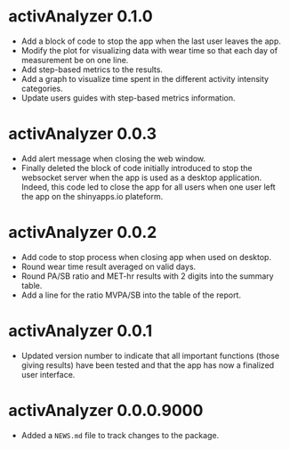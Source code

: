 # activAnalyzer 0.1.0
* Add a block of code to stop the app when the last user leaves the app.
* Modify the plot for visualizing data with wear time so that each day of measurement be on one line.
* Add step-based metrics to the results.
* Add a graph to visualize time spent in the different activity intensity categories.
* Update users guides with step-based metrics information.

# activAnalyzer 0.0.3
* Add alert message when closing the web window.
* Finally deleted the block of code initially introduced to stop the websocket server when the app is used as a desktop application. Indeed, this code led to close the app for all users when one user left the app on the shinyapps.io plateform.

# activAnalyzer 0.0.2

* Add code to stop process when closing app when used on desktop.
* Round wear time result averaged on valid days.
* Round PA/SB ratio and MET-hr results with 2 digits into the summary table.
* Add a line for the ratio MVPA/SB into the table of the report.

# activAnalyzer 0.0.1

* Updated version number to indicate that all important functions (those giving results) have been tested and that the app has now a finalized user interface.

# activAnalyzer 0.0.0.9000

* Added a `NEWS.md` file to track changes to the package.
